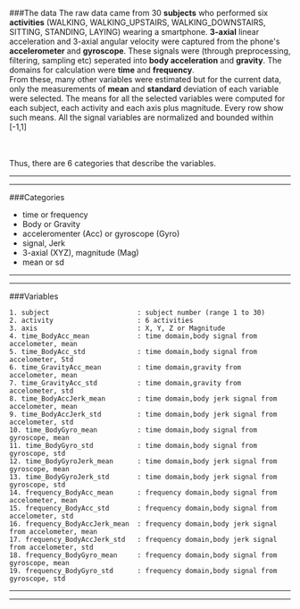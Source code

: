 ###The data
The raw data came from 30 **subjects** who performed six **activities**
(WALKING, WALKING_UPSTAIRS, WALKING_DOWNSTAIRS, SITTING, STANDING, LAYING) wearing a smartphone.
**3-axial** linear acceleration and 3-axial angular velocity were captured from the phone's **accelerometer** and **gyroscope**.
These signals were (through preprocessing, filtering, sampling etc) seperated into **body acceleration** and **gravity**.
The domains for calculation were **time** and **frequency**.  
From these, many other variables were estimated but for the current data, only the measurements of **mean** and **standard** deviation of each variable were selected. The means for all the selected variables were computed for each subject, each activity and each axis plus magnitude. Every row show such means.
All the signal variables are normalized and bounded within [-1,1]

<br><br>
Thus, there are 6 categories that describe the variables.

--------------------------------------------
--------------------------------------------  
###Categories

* time or frequency
* Body or Gravity
* acceleromenter (Acc) or gyroscope (Gyro)
* signal, Jerk
* 3-axial (XYZ), magnitude (Mag)
* mean or sd

--------------------------------------------
--------------------------------------------  


###Variables  
```
1. subject						: subject number (range 1 to 30)
2. activity						: 6 activities
3. axis							: X, Y, Z or Magnitude
4. time_BodyAcc_mean			: time domain,body signal from accelometer, mean
5. time_BodyAcc_std				: time domain,body signal from accelometer, Std
6. time_GravityAcc_mean			: time domain,gravity from accelometer, mean
7. time_GravityAcc_std			: time domain,gravity from accelometer, std
8. time_BodyAccJerk_mean		: time domain,body jerk signal from accelometer, mean
9. time_BodyAccJerk_std			: time domain,body jerk signal from accelometer, std
10. time_BodyGyro_mean			: time domain,body signal from gyroscope, mean
11. time_BodyGyro_std			: time domain,body signal from gyroscope, std
12. time_BodyGyroJerk_mean		: time domain,body jerk signal from gyroscope, mean
13. time_BodyGyroJerk_std		: time domain,body jerk signal from gyroscope, std
14. frequency_BodyAcc_mean		: frequency domain,body signal from accelometer, mean
15. frequency_BodyAcc_std		: frequency domain,body signal from accelometer, std
16. frequency_BodyAccJerk_mean	: frequency domain,body jerk signal from accelometer, mean
17. frequency_BodyAccJerk_std	: frequency domain,body jerk signal from accelometer, std
18. frequency_BodyGyro_mean		: frequency domain,body signal from gyroscope, mean
19. frequency_BodyGyro_std		: frequency domain,body signal from gyroscope, std  

```
--------------------------------------------
--------------------------------------------  

